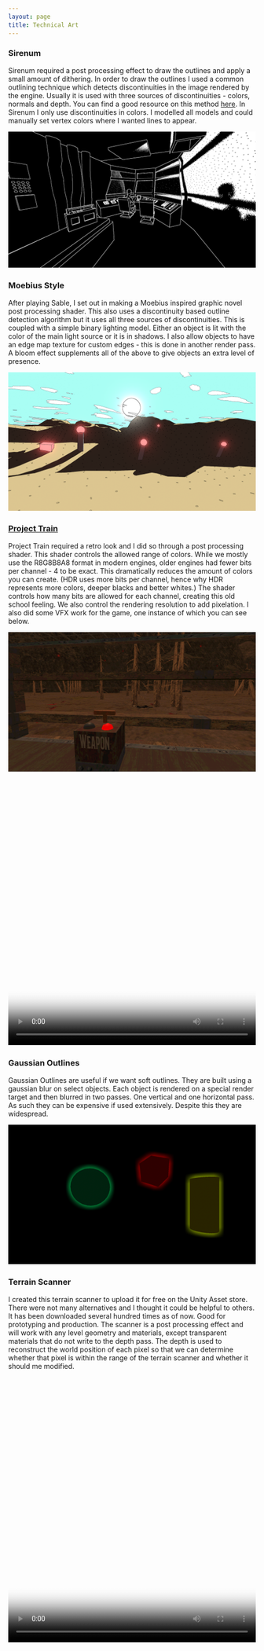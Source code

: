 ```yaml
---
layout: page
title: Technical Art
---
```


### Sirenum

Sirenum required a post processing effect to draw the outlines and apply a small amount of dithering. In order to draw the outlines I used a common outlining technique which detects discontinuities in the image rendered by the engine. Usually it is used with three sources of discontinuities - colors, normals and depth. You can find a good resource on this method [here](https://alexanderameye.github.io/notes/edge-detection-outlines/). In Sirenum I only use discontinuities in colors. I modelled all models and could manually set vertex colors where I wanted lines to appear. 

![Sirenum](/assets/img/Sirenum2.png)


### Moebius Style

After playing Sable, I set out in making a Moebius inspired graphic novel post processing shader. This also uses a discontinuity based outline detection algorithm but it uses all three sources of discontinuities. This is coupled with a simple binary lighting model. Either an object is lit with the color of the main light source or it is in shadows. I also allow objects to have an edge map texture for custom edges - this is done in another render pass. A bloom effect supplements all of the above to give objects an extra level of presence.

![Sable](/assets/img/Sable1.PNG)

### [Project Train](https://thomasporta.github.io/projecttrain/)

Project Train required a retro look and I did so through a post processing shader. This shader controls the allowed range of colors. While we mostly use the R8G8B8A8 format in modern engines, older engines had fewer bits per channel - 4 to be exact. This dramatically reduces the amount of colors you can create. (HDR uses more bits per channel, hence why HDR represents more colors, deeper blacks and better whites.) The shader controls how many bits are allowed for each channel, creating this old school feeling. We also control the rendering resolution to add pixelation. I also did some VFX work for the game, one instance of which you can see below.

![ProjectTrain](/assets/img/PT1.png)

<video width="100%" height="540" controls poster="/assets/img/PT2.png">
  <source src="/assets/img/AlienVFX_comp.mp4" type="video/mp4">
</video>

### Gaussian Outlines

Gaussian Outlines are useful if we want soft outlines. They are built using a gaussian blur on select objects. Each object is rendered on a special render target and then blurred in two passes. One vertical and one horizontal pass. As such they can be expensive if used extensively. Despite this they are widespread. 

![GaussianOutlines](/assets/img/GaussianOutlines.PNG)

### Terrain Scanner

I created this terrain scanner to upload it for free on the Unity Asset store. There were not many alternatives and I thought it could be helpful to others. It has been downloaded several hundred times as of now. Good for prototyping and production. The scanner is a post processing effect and will work with any level geometry and materials, except transparent materials that do not write to the depth pass. The depth is used to reconstruct the world position of each pixel so that we can determine whether that pixel is within the range of the terrain scanner and whether it should me modified.  

<video width="100%" height="540" controls poster="/assets/img/StillTerrainScannerFP.PNG">
  <source src="/assets/img/TSV2_FP.mp4" type="video/mp4">
</video>
